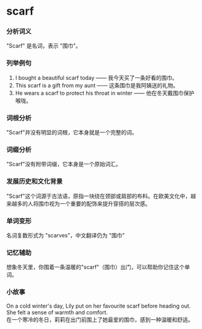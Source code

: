 # scarf

### 分析词义

  

"Scarf" 是名词，表示 "围巾"。

  

### 列举例句

  

1.  I bought a beautiful scarf today —— 我今天买了一条好看的围巾。
2.  This scarf is a gift from my aunt —— 这条围巾是我阿姨送的礼物。
3.  He wears a scarf to protect his throat in winter —— 他在冬天戴围巾保护喉咙。

  

### 词根分析

  

"Scarf"并没有明显的词根，它本身就是一个完整的词。

  

### 词缀分析

  

"Scarf"没有附带词缀，它本身是一个原始词汇。

  

### 发展历史和文化背景

  

"Scarf"这个词源于古法语，原指一块绕在颈部或肩部的布料。在欧美文化中，越来越多的人将围巾视为一个重要的配饰来提升穿搭的层次感。

  

### 单词变形

  

名词复数形式为 "scarves"，中文翻译仍为 "围巾"

  

### 记忆辅助

  

想象冬天里，你围着一条温暖的"scarf"（围巾）出门，可以帮助你记住这个单词。

  

### 小故事

  

On a cold winter's day, Lily put on her favourite scarf before heading out. She felt a sense of warmth and comfort.  
在一个寒冷的冬日，莉莉在出门前围上了她最爱的围巾，感到一种温暖和舒适。
